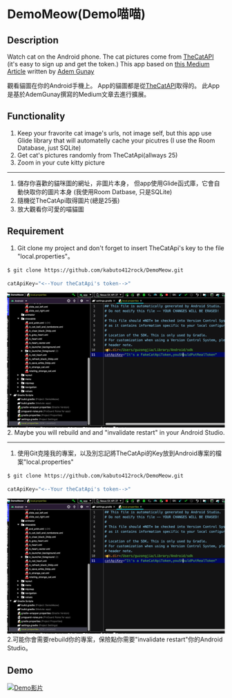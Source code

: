 # DemoMeow(Demo喵喵)
## Description
 Watch cat on the Android phone.
 The cat pictures come from  [TheCatAPI](https://thecatapi.com/) (it's easy to sign up and get the token.\)
 This app based on [this Medium Article](https://medium.com/@gunayadem.dev/boost-your-android-apps-with-koin-and-coroutines-using-mvvm-in-kotlin-d30fe436ab4c) written by [Adem Gunay](https://github.com/ademgunay/)
 
 觀看貓圖在你的Android手機上。
 App的貓圖都是從[TheCatAPI](https://thecatapi.com/)取得的。
 此App是基於AdemGunay撰寫的Medium文章去進行擴展。

## Functionality
1. Keep your fravorite cat image's urls, not image self, 
   but this app use Glide library that will automatelly cache your picutres (I use the Room Database, just SQLite) 
2. Get cat's pictures randomly from TheCatApi(allways 25)
3. Zoom in your cute kitty picture
-------
   1. 儲存你喜歡的貓咪圖的網址，非圖片本身， 
   但app使用Glide函式庫，它會自動快取你的圖片本身 (我使用Room Datbase, 只是SQLite) 
2. 隨機從TheCatApi取得圖片(總是25張)
3. 放大觀看你可愛的喵貓圖
## Requirement

1. Git clone my project and don't forget to insert TheCatApi's key to the file "local.properties"。
```bash
$ git clone https://github.com/kabuto412rock/DemoMeow.git 
```
```c
catApiKey="<--Your theCatApi's token-->"
```
![put theCatApi key in the file called local.properties][add_api_key_img]
2. Maybe you will rebuild and  and "invalidate restart" in your Android Studio.  

---

1. 使用Git克隆我的專案，以及別忘記將TheCatApi的Key放到Android專案的檔案"local.properties"
```bash
$ git clone https://github.com/kabuto412rock/DemoMeow.git 
```
```c
catApiKey="<--Your theCatApi's token-->"
```
![put theCatApi key in the file called local.properties][add_api_key_img]
2.可能你會需要rebuild你的專案，保險點你需要"invalidate restart"你的Android Studio。

## Demo
[![Demo影片](https://img.youtube.com/vi/EyM_O9qgbd0/0.jpg)](https://youtu.be/EyM_O9qgbd0)

[add_api_key_img]: ./README_ASSETS/add_you_api_token.png "add key in the file called local.properties"
